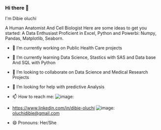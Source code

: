 ### Hi there 👋
I'm Dibie oluchi 

A Human Anatomist And Cell Biologist 
Here are some ideas to get you started:
A Data Enthusiast Proficient in Excel, Python and Powerbi:
 Numpy, Pandas, Matplotlib, Seaborn.
- 🔭 I’m currently working on Public Health  Care projects 
- 🌱 I’m currently learning Data Science,  Stastics with SAS and Data base And SQL with Python 
- 👯 I’m looking to collaborate on Data Science and Medical Research Projects
- 🤔 I’m looking for help with predictive Analysis
- 📫 How to reach me: ![image](https://user-images.githubusercontent.com/88893142/210183689-82516848-b6ea-4fba-a6f9-2850d5ae9bce.png):
- https://www.linkedin.com/in/dibie-oluchi
![image](https://user-images.githubusercontent.com/88893142/210183717-77f90454-16c5-4764-ad58-186d5d31ee5f.png):
oluchidibie@gmail.com

- 😄 Pronouns: Her/She


